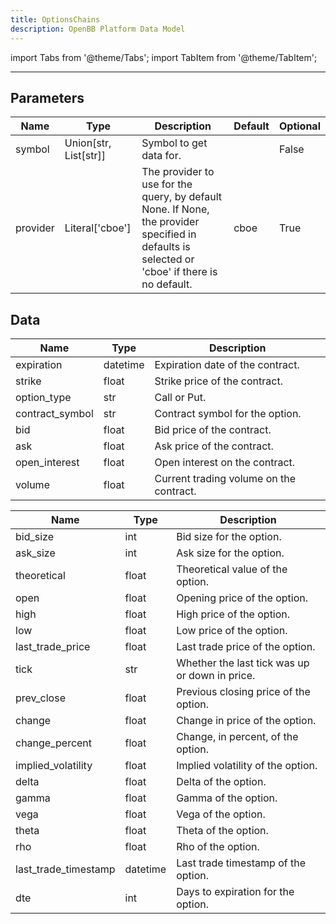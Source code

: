 ```yaml
---
title: OptionsChains
description: OpenBB Platform Data Model
---
```



import Tabs from '@theme/Tabs';
import TabItem from '@theme/TabItem';


---

## Parameters

<Tabs>
<TabItem value="standard" label="Standard">

| Name | Type | Description | Default | Optional |
| ---- | ---- | ----------- | ------- | -------- |
| symbol | Union[str, List[str]] | Symbol to get data for. |  | False |
| provider | Literal['cboe'] | The provider to use for the query, by default None. If None, the provider specified in defaults is selected or 'cboe' if there is no default. | cboe | True |
</TabItem>

</Tabs>

## Data

<Tabs>
<TabItem value="standard" label="Standard">

| Name | Type | Description |
| ---- | ---- | ----------- |
| expiration | datetime | Expiration date of the contract. |
| strike | float | Strike price of the contract. |
| option_type | str | Call or Put. |
| contract_symbol | str | Contract symbol for the option. |
| bid | float | Bid price of the contract. |
| ask | float | Ask price of the contract. |
| open_interest | float | Open interest on the contract. |
| volume | float | Current trading volume on the contract. |
</TabItem>

<TabItem value='cboe' label='cboe'>

| Name | Type | Description |
| ---- | ---- | ----------- |
| bid_size | int | Bid size for the option. |
| ask_size | int | Ask size for the option. |
| theoretical | float | Theoretical value of the option. |
| open | float | Opening price of the option. |
| high | float | High price of the option. |
| low | float | Low price of the option. |
| last_trade_price | float | Last trade price of the option. |
| tick | str | Whether the last tick was up or down in price. |
| prev_close | float | Previous closing price of the option. |
| change | float | Change in  price of the option. |
| change_percent | float | Change, in percent, of the option. |
| implied_volatility | float | Implied volatility of the option. |
| delta | float | Delta of the option. |
| gamma | float | Gamma of the option. |
| vega | float | Vega of the option. |
| theta | float | Theta of the option. |
| rho | float | Rho of the option. |
| last_trade_timestamp | datetime | Last trade timestamp of the option. |
| dte | int | Days to expiration for the option. |
</TabItem>

</Tabs>

